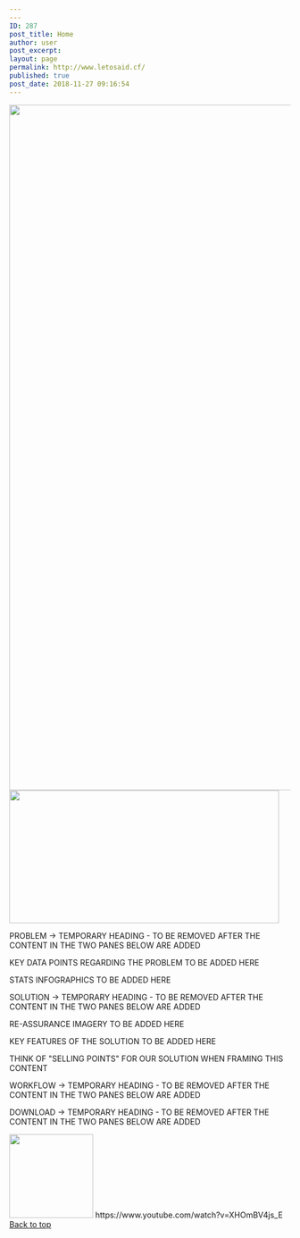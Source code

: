 ```yaml
---
---
ID: 287
post_title: Home
author: user
post_excerpt:
layout: page
permalink: http://www.letosaid.cf/
published: true
post_date: 2018-11-27 09:16:54
---
```

<img width="1529" height="1228" src="http://www.letosaid.cf/wp-content/uploads/2019/09/IMG_4702-copy.png" alt="" srcset="https://www.letosaid.cf/wp-content/uploads/2019/09/IMG_4702-copy.png 1529w, https://www.letosaid.cf/wp-content/uploads/2019/09/IMG_4702-copy-300x241.png 300w, https://www.letosaid.cf/wp-content/uploads/2019/09/IMG_4702-copy-768x617.png 768w, https://www.letosaid.cf/wp-content/uploads/2019/09/IMG_4702-copy-1024x822.png 1024w" sizes="(max-width: 1529px) 100vw, 1529px" />											
										<img width="483" height="238" src="http://www.letosaid.cf/wp-content/uploads/2019/09/BE20751E-C928-47FC-B9BE-BDCF60DC0203-3-copy.png" alt="" srcset="https://www.letosaid.cf/wp-content/uploads/2019/09/BE20751E-C928-47FC-B9BE-BDCF60DC0203-3-copy.png 483w, https://www.letosaid.cf/wp-content/uploads/2019/09/BE20751E-C928-47FC-B9BE-BDCF60DC0203-3-copy-300x148.png 300w" sizes="(max-width: 483px) 100vw, 483px" />											
		<p>PROBLEM -&gt; TEMPORARY HEADING - TO BE REMOVED AFTER THE CONTENT IN THE TWO PANES BELOW ARE ADDED</p><p>KEY DATA POINTS REGARDING THE PROBLEM TO BE ADDED HERE</p><p>STATS INFOGRAPHICS TO BE ADDED HERE</p><p>SOLUTION -&gt; TEMPORARY HEADING - TO BE REMOVED AFTER THE CONTENT IN THE TWO PANES BELOW ARE ADDED</p><p>RE-ASSURANCE IMAGERY TO BE ADDED HERE</p><p>KEY FEATURES OF THE SOLUTION TO BE ADDED HERE</p><p>THINK OF "SELLING POINTS" FOR OUR SOLUTION WHEN FRAMING THIS CONTENT</p><p>WORKFLOW -&gt; TEMPORARY HEADING - TO BE REMOVED AFTER THE CONTENT IN THE TWO PANES BELOW ARE ADDED</p><p>DOWNLOAD -&gt; TEMPORARY HEADING - TO BE REMOVED AFTER THE CONTENT IN THE TWO PANES BELOW ARE ADDED</p>		
										<img width="150" height="150" src="http://www.letosaid.cf/wp-content/uploads/2019/09/APK-QR-code-150x150.png" alt="" srcset="https://www.letosaid.cf/wp-content/uploads/2019/09/APK-QR-code-150x150.png 150w, https://www.letosaid.cf/wp-content/uploads/2019/09/APK-QR-code-300x298.png 300w, https://www.letosaid.cf/wp-content/uploads/2019/09/APK-QR-code.png 726w" sizes="(max-width: 150px) 100vw, 150px" />											
		https://www.youtube.com/watch?v=XHOmBV4js_E		
			<a href="#top" role="button">
						Back to top
					</a>
